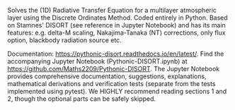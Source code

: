 Solves the (1D) Radiative Transfer Equation for a multilayer atmospheric layer using the Discrete Ordinates Method. 
Coded entirely in Python. 
Based on Stamnes' DISORT (see reference in Jupyter Notebook) and has its main features: e.g. delta-M scaling, Nakajima-Tanaka (NT) corrections, only flux option, blackbody radiation source etc.

Documentation: https://pythonic-disort.readthedocs.io/en/latest/.
Find the accompanying Jupyter Notebook (Pythonic-DISORT.ipynb) at https://github.com/Maths2209/Pythonic-DISORT.
The Jupyter Notebook provides comprehensive documentation, suggestions, explanations, 
mathematical derivations and verification tests (separate from the tests implemented using pytest).
We HIGHLY recommend reading sections 1 and 2, though the optional parts can be safely skipped.